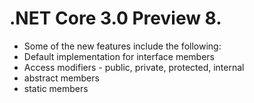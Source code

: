 # .NET Core 3.0 Preview 8.

- Some of the new features include the following:
- Default implementation for interface members
- Access modifiers - public, private, protected, internal
- abstract members
- static members

